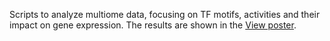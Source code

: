 Scripts to analyze multiome data, focusing on TF motifs, activities and their impact on gene expression. The results are shown in the [View poster](https://github.com/canhochoi/motifregression/Poster_MSK_retreat_2025_final.pdf). 
